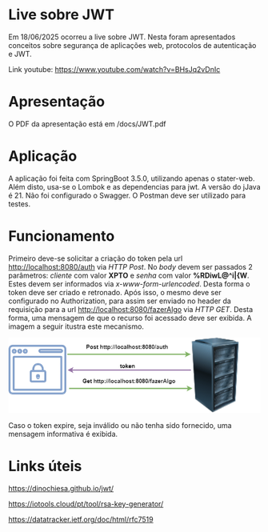 # Live sobre JWT

Em 18/06/2025 ocorreu a live sobre JWT. Nesta foram apresentados conceitos sobre segurança de aplicações web, protocolos de autenticação e JWT.

Link youtube: https://www.youtube.com/watch?v=BHsJq2vDnIc

# Apresentação

O PDF da apresentação está em /docs/JWT.pdf

# Aplicação

A aplicação foi feita com SpringBoot 3.5.0, utilizando apenas o stater-web. Além disto, usa-se o Lombok e as dependencias para jwt. A versão do jJava é 21. Não foi configurado o Swagger. O Postman deve ser utilizado para testes.

# Funcionamento

Primeiro deve-se solicitar a criação do token pela url <http://localhost:8080/auth> via _HTTP Post_. No *body* devem ser passados 2 parâmetros: *cliente* com valor **XPTO** e *senha* com valor **%RDiwL@^i|{W**. Estes devem ser informados via _x-www-form-urlencoded_. Desta forma o token deve ser criado e retronado. Após isso, o mesmo deve ser configurado no Authorization, para assim ser enviado no header da requisição para a url <http://localhost:8080/fazerAlgo> via _HTTP GET_. Desta forma, uma mensagem de que o recurso foi acessado deve ser exibida. A imagem a seguir itustra este mecanismo.

![{w=100%}](docs/jwt.png)

Caso o token expire, seja inválido ou não tenha sido fornecido, uma mensagem informativa é exibida.

# Links úteis

https://dinochiesa.github.io/jwt/

https://iotools.cloud/pt/tool/rsa-key-generator/

https://datatracker.ietf.org/doc/html/rfc7519

